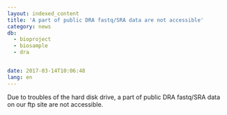 ```yaml
---
layout: indexed_content
title: 'A part of public DRA fastq/SRA data are not accessible'
category: news
db:
  - bioproject
  - biosample
  - dra


date: 2017-03-14T10:06:48
lang: en
---
```


<p>Due to troubles of the hard disk drive, a part of public DRA fastq/SRA data on our ftp site are not accessible.</p>

